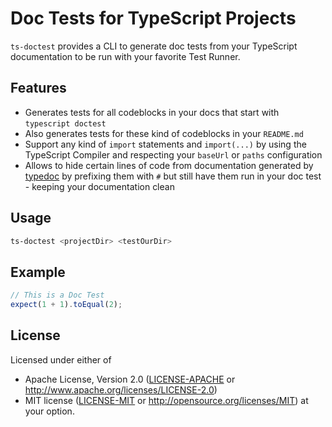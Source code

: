# Doc Tests for TypeScript Projects

`ts-doctest` provides a CLI to generate doc tests from your TypeScript documentation to be run with your favorite Test Runner.

## Features

- Generates tests for all codeblocks in your docs that start with `typescript doctest` 
- Also generates tests for these kind of codeblocks in your `README.md`
- Support any kind of `import` statements and `import(...)` by using the TypeScript Compiler and respecting your `baseUrl` or `paths` configuration
- Allows to hide certain lines of code from documentation generated by [typedoc](https://typedoc.org) by prefixing them with `#` but still have them run in your doc test - keeping your documentation clean

## Usage

```bash
ts-doctest <projectDir> <testOurDir>
```

## Example

```typescript doctest
// This is a Doc Test 
expect(1 + 1).toEqual(2);
```

## License

Licensed under either of
 * Apache License, Version 2.0 ([LICENSE-APACHE](LICENSE-APACHE) or http://www.apache.org/licenses/LICENSE-2.0)
 * MIT license ([LICENSE-MIT](LICENSE-MIT) or http://opensource.org/licenses/MIT)
at your option.

